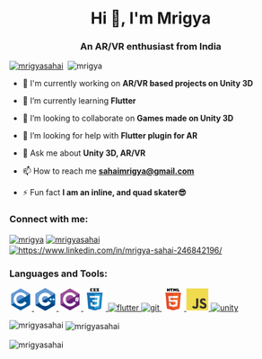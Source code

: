 <h1 align="center">Hi 👋, I'm Mrigya</h1>
<h3 align="center">An AR/VR enthusiast from India</h3>
<img align="right" width="400" alt="mrigya" src="https://images.contentstack.io/v3/assets/blt08c1239a7bff8ff5/bltdff1a2920dd347a5/63f5068a97790d11728d0a6d/U_Logo_Small_black.svg">

<p align="left"> <a href="https://twitter.com/mrigyasahai" target="blank"><img src="https://img.shields.io/twitter/follow/mrigyasahai?logo=twitter&style=for-the-badge" alt="mrigyasahai" /></a> </p>

- 🍟 I'm currently working on **AR/VR based projects on Unity 3D**

- 🌱 I’m currently learning **Flutter**

- 👯 I’m looking to collaborate on **Games made on Unity 3D**

- 🤝 I’m looking for help with **Flutter plugin for AR**

- 💬 Ask me about **Unity 3D, AR/VR**

- 📫 How to reach me **sahaimrigya@gmail.com**

- ⚡ Fun fact **I am an inline, and quad skater😎**

<h3 align="left">Connect with me:</h3>
<p align="left">
<a href="https://dev.to/mrigya" target="blank"><img align="center" src="https://raw.githubusercontent.com/rahuldkjain/github-profile-readme-generator/master/src/images/icons/Social/devto.svg" alt="mrigya" height="30" width="40" /></a>
<a href="https://twitter.com/mrigyasahai" target="blank"><img align="center" src="https://raw.githubusercontent.com/rahuldkjain/github-profile-readme-generator/master/src/images/icons/Social/twitter.svg" alt="mrigyasahai" height="30" width="40" /></a>
<a href="https://linkedin.com/in/https://www.linkedin.com/in/mrigya-sahai-246842196/" target="blank"><img align="center" src="https://raw.githubusercontent.com/rahuldkjain/github-profile-readme-generator/master/src/images/icons/Social/linked-in-alt.svg" alt="https://www.linkedin.com/in/mrigya-sahai-246842196/" height="30" width="40" /></a>
</p>

<h3 align="left">Languages and Tools:</h3>
<p align="left"> <a href="https://www.cprogramming.com/" target="_blank" rel="noreferrer"> <img src="https://raw.githubusercontent.com/devicons/devicon/master/icons/c/c-original.svg" alt="c" width="40" height="40"/> </a> <a href="https://www.w3schools.com/cpp/" target="_blank" rel="noreferrer"> <img src="https://raw.githubusercontent.com/devicons/devicon/master/icons/cplusplus/cplusplus-original.svg" alt="cplusplus" width="40" height="40"/> </a> <a href="https://www.w3schools.com/cs/" target="_blank" rel="noreferrer"> <img src="https://raw.githubusercontent.com/devicons/devicon/master/icons/csharp/csharp-original.svg" alt="csharp" width="40" height="40"/> </a> <a href="https://www.w3schools.com/css/" target="_blank" rel="noreferrer"> <img src="https://raw.githubusercontent.com/devicons/devicon/master/icons/css3/css3-original-wordmark.svg" alt="css3" width="40" height="40"/> </a> <a href="https://flutter.dev" target="_blank" rel="noreferrer"> <img src="https://www.vectorlogo.zone/logos/flutterio/flutterio-icon.svg" alt="flutter" width="40" height="40"/> </a> <a href="https://git-scm.com/" target="_blank" rel="noreferrer"> <img src="https://www.vectorlogo.zone/logos/git-scm/git-scm-icon.svg" alt="git" width="40" height="40"/> </a> <a href="https://www.w3.org/html/" target="_blank" rel="noreferrer"> <img src="https://raw.githubusercontent.com/devicons/devicon/master/icons/html5/html5-original-wordmark.svg" alt="html5" width="40" height="40"/> </a> <a href="https://developer.mozilla.org/en-US/docs/Web/JavaScript" target="_blank" rel="noreferrer"> <img src="https://raw.githubusercontent.com/devicons/devicon/master/icons/javascript/javascript-original.svg" alt="javascript" width="40" height="40"/> </a> <a href="https://unity.com/" target="_blank" rel="noreferrer"> <img src="https://www.vectorlogo.zone/logos/unity3d/unity3d-icon.svg" alt="unity" width="40" height="40"/> </a> </p>

<p><img align="left" src="https://github-readme-stats.vercel.app/api/top-langs?username=mrigyasahai&show_icons=true&locale=en&layout=compact" alt="mrigyasahai" /></p>

<p>&nbsp;<img align="center" src="https://github-readme-stats.vercel.app/api?username=mrigyasahai&show_icons=true&locale=en" alt="mrigyasahai" /></p>

<p><img align="center" src="https://github-readme-streak-stats.herokuapp.com/?user=mrigyasahai&" alt="mrigyasahai" /></p>
